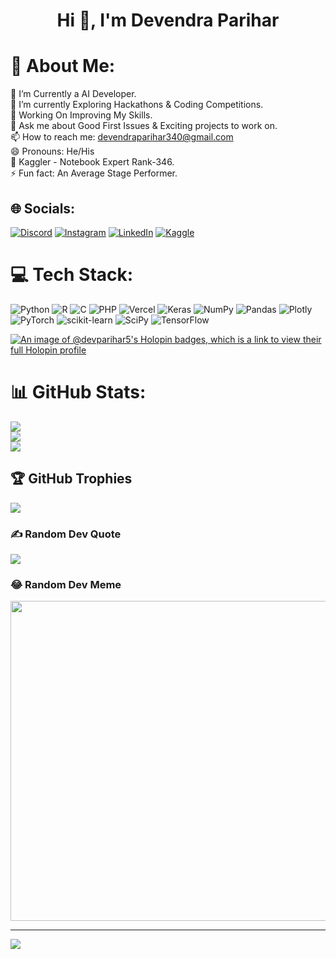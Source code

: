 <h1 align="center">Hi 👋, I'm Devendra Parihar</h1>

# 💫 About Me:
🔭 I’m Currently a AI Developer.<br>🌱 I’m currently Exploring Hackathons & Coding Competitions.<br>🤔 Working On Improving My Skills.<br>💬 Ask me about Good First Issues & Exciting projects to work on.<br>📫 How to reach me: devendraparihar340@gmail.com <br>😄 Pronouns: He/His<br>👑 Kaggler - Notebook Expert Rank-346. <br>⚡ Fun fact: An Average Stage Performer.


## 🌐 Socials:
[![Discord](https://img.shields.io/badge/Discord-%237289DA.svg?logo=discord&logoColor=white)](htttps://discord.gg/littledev#6816) [![Instagram](https://img.shields.io/badge/Instagram-%23E4405F.svg?logo=Instagram&logoColor=white)](https://instagram.com/engineer_deva) [![LinkedIn](https://img.shields.io/badge/LinkedIn-%230077B5.svg?logo=linkedin&logoColor=white)](https://linkedin.com/in/dev-parihar524) [![Kaggle](https://img.shields.io/badge/Kaggle-%230077B5.svg?logo=K&logoColor=white)](https://www.kaggle.com/dev523)

# 💻 Tech Stack:
![Python](https://img.shields.io/badge/python-3670A0?style=plastic&logo=python&logoColor=ffdd54) ![R](https://img.shields.io/badge/r-%23276DC3.svg?style=plastic&logo=r&logoColor=white) ![C](https://img.shields.io/badge/c-%2300599C.svg?style=plastic&logo=c&logoColor=white) ![PHP](https://img.shields.io/badge/php-%23777BB4.svg?style=plastic&logo=php&logoColor=white) ![Vercel](https://img.shields.io/badge/vercel-%23000000.svg?style=plastic&logo=vercel&logoColor=white) ![Keras](https://img.shields.io/badge/Keras-%23D00000.svg?style=plastic&logo=Keras&logoColor=white) ![NumPy](https://img.shields.io/badge/numpy-%23013243.svg?style=plastic&logo=numpy&logoColor=white) ![Pandas](https://img.shields.io/badge/pandas-%23150458.svg?style=plastic&logo=pandas&logoColor=white) ![Plotly](https://img.shields.io/badge/Plotly-%233F4F75.svg?style=plastic&logo=plotly&logoColor=white) ![PyTorch](https://img.shields.io/badge/PyTorch-%23EE4C2C.svg?style=plastic&logo=PyTorch&logoColor=white) ![scikit-learn](https://img.shields.io/badge/scikit--learn-%23F7931E.svg?style=plastic&logo=scikit-learn&logoColor=white) ![SciPy](https://img.shields.io/badge/SciPy-%230C55A5.svg?style=plastic&logo=scipy&logoColor=%white) ![TensorFlow](https://img.shields.io/badge/TensorFlow-%23FF6F00.svg?style=plastic&logo=TensorFlow&logoColor=white)

[![An image of @devparihar5's Holopin badges, which is a link to view their full Holopin profile](https://holopin.me/devparihar5)](https://holopin.io/@devparihar5)

# 📊 GitHub Stats:
![](https://github-readme-stats.vercel.app/api?username=Devparihar5&theme=radical&hide_border=false&include_all_commits=false&count_private=false)<br/>
![](https://github-readme-streak-stats.herokuapp.com/?user=Devparihar5&theme=radical&hide_border=false)<br/>
![](https://github-readme-stats.vercel.app/api/top-langs/?username=Devparihar5&theme=radical&hide_border=false&include_all_commits=false&count_private=false&layout=compact)

## 🏆 GitHub Trophies
![](https://github-profile-trophy.vercel.app/?username=Devparihar5&theme=discord&no-frame=true&no-bg=true&margin-w=4)

### ✍️ Random Dev Quote
![](https://quotes-github-readme.vercel.app/api?type=horizontal&theme=radical)

### 😂 Random Dev Meme
<img src="https://random-memer.herokuapp.com/" width="512px"/>

---
[![](https://visitcount.itsvg.in/api?id=Devparihar5&icon=0&color=0)](https://visitcount.itsvg.in)
